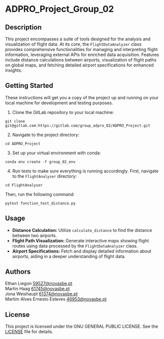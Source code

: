 # ADPRO_Project_Group_02


## Description

This project encompasses a suite of tools designed for the analysis and visualization of flight data. At its core, the `FlightDataAnalyzer` class provides comprehensive functionalities for managing and interpreting flight information, leveraging external APIs for enriched data acquisition. Features include distance calculations between airports, visualization of flight paths on global maps, and fetching detailed airport specifications for enhanced insights.


## Getting Started

These instructions will get you a copy of the project up and running on your local machine for development and testing purposes.

1. Clone the GitLab repository to your local machine:
```
git clone git@gitlab.com:https://gitlab.com/group_adpro_02/ADPRO_Project.git
```
2. Navigate to the project directory:

```
cd ADPRO_Project
```
3. Set up your virtual environment with conda:
```
conda env create -f group_02_env
```
4. Run tests to make sure everything is running accordingly.
First, navigate to the `FlightAnalyser` directory:
```
cd FlightAnalyser
``` 
Then, run the following command:
```
pytest function_test_distance.py
```


## Usage

- **Distance Calculation:** Utilize `calculate_distance` to find the distance between two airports.
- **Flight Path Visualization:** Generate interactive maps showing flight routes using data processed by the `FlightDataAnalyzer` class.
- **Airport Specifications:** Fetch and display detailed information about airports, aiding in a deeper understanding of flight data.


## Authors

Ethan Liegon <a href="mailto:59527@novasbe.pt">59527@novasbe.pt</a><br>
Martin Haag <a href="mailto:61745@novasbe.pt">61745@novasbe.pt</a><br>
Jona Weishaupt <a href="mailto:61374@novasbe.pt">61374@novasbe.pt</a><br>
Martim Alves Ernesto Esteves <a href="mailto:46953@novasbe.pt">46953@novasbe.pt</a>


## License

This project is licensed under the GNU GENERAL PUBLIC LICENSE. See the [LICENSE](LICENSE) file for details.
